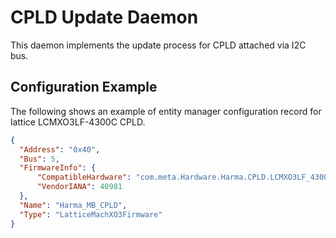 # CPLD Update Daemon

This daemon implements the update process for CPLD attached via I2C bus.

## Configuration Example

The following shows an example of entity manager configuration record for
lattice LCMXO3LF-4300C CPLD.

```json
{
  "Address": "0x40",
  "Bus": 5,
  "FirmwareInfo": {
      "CompatibleHardware": "com.meta.Hardware.Harma.CPLD.LCMXO3LF_4300C_mb",
      "VendorIANA": 40981
  },
  "Name": "Harma_MB_CPLD",
  "Type": "LatticeMachXO3Firmware"
}
```
